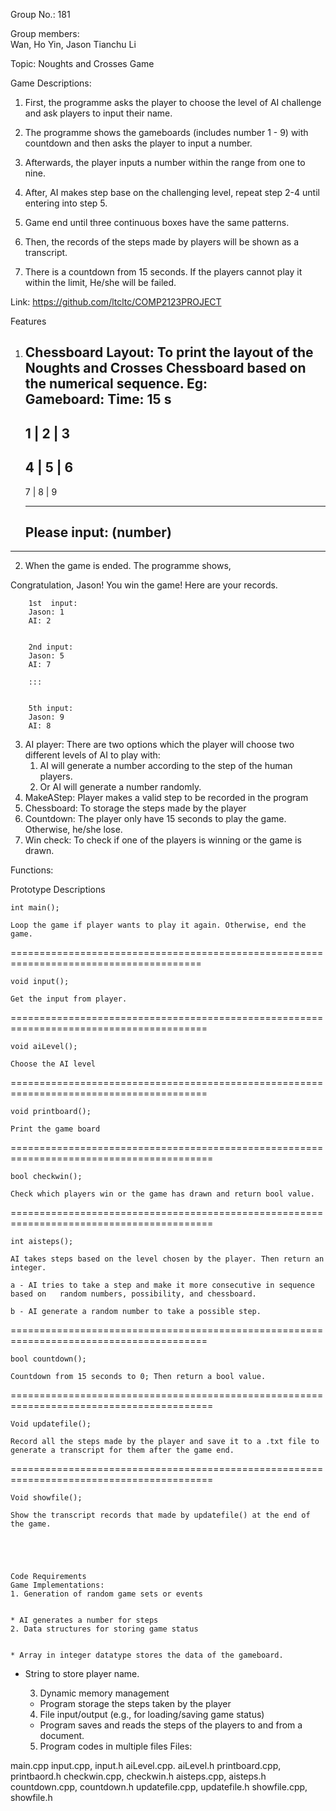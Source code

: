 Group No.: 181

Group members: 	
Wan, Ho Yin, Jason 
Tianchu Li

Topic: Noughts and Crosses Game


Game Descriptions:

1. First, the programme asks the player to choose the level of AI challenge and ask players to input their name.

2. The programme shows the gameboards (includes number 1 - 9) with countdown and then asks the player to input a number.

3. Afterwards, the player inputs a number within the range from one to nine. 

4. After, AI makes step base on the challenging level, repeat step 2-4 until entering into step 5.

5. Game end until three continuous boxes have the same patterns. 

6. Then, the records of the steps made by players will be shown as a transcript. 

7. There is a countdown from 15 seconds. If the players cannot play it within the limit, He/she will be failed. 


Link: https://github.com/ltcltc/COMP2123PROJECT


Features


1. Chessboard Layout: To print the layout of the Noughts and Crosses Chessboard based on the numerical sequence.
Eg:        
	Gameboard:                        Time: 15 s
	---------------------------


	 1 | 2 | 3
	 ----------
	 4 | 5 | 6
	 ----------
	 7 | 8 | 9


	---------------------------        
	Please input: (number)
    ----------------------------
________________




2. When the game is ended. The programme shows,


Congratulation, Jason!  You win the game!
Here are your records.


        1st  input:
        Jason: 1
        AI: 2


        2nd input:
        Jason: 5
        AI: 7
        
        :::


        5th input:
        Jason: 9
        AI: 8






3. AI player: There are two options which the player will choose two different levels of AI to play with:
   1. AI will generate a number according to the step of the human players.
   2. Or AI will generate a number randomly. 
4. MakeAStep: Player makes a valid step to be recorded in the program
5. Chessboard: To storage the steps made by the player
6. Countdown: The player only have 15 seconds to play the game. Otherwise, he/she lose. 
7. Win check: To check if one of the players is winning or the game is drawn.




Functions:


Prototype 
	Descriptions
	
	int main();
	
	Loop the game if player wants to play it again. Otherwise, end the game.

=======================================================================================
	
	void input();
	
	Get the input from player. 
========================================================================================
	
	void aiLevel();
	
	Choose the AI level
========================================================================================
	
	void printboard(); 
	
	Print the game board
=========================================================================================
	
	bool checkwin();
	
	Check which players win or the game has drawn and return bool value.
=========================================================================================
	
	int aisteps();
	
	AI takes steps based on the level chosen by the player. Then return an integer.
	
	a - AI tries to take a step and make it more consecutive in sequence based on 	random numbers, possibility, and chessboard.

	b - AI generate a random number to take a possible step.
========================================================================================

	bool countdown();
	
	Countdown from 15 seconds to 0; Then return a bool value. 
=========================================================================================
	
	Void updatefile();
	
	Record all the steps made by the player and save it to a .txt file to generate a transcript for them after the game end. 
=========================================================================================
	
	Void showfile();
	
	Show the transcript records that made by updatefile() at the end of the game.
	
	

	

	Code Requirements
	Game Implementations:
	1. Generation of random game sets or events


	* AI generates a number for steps
	2. Data structures for storing game status


	* Array in integer datatype stores the data of the gameboard. 
* String to store player name.


	3. Dynamic memory management


	* Program storage the steps taken by the player
	4. File input/output (e.g., for loading/saving game status)
	* Program saves and reads the steps of the players to and from a document.
	5. Program codes in multiple files
	Files:


main.cpp
input.cpp, input.h
aiLevel.cpp. aiLevel.h
printboard.cpp, printbaord.h
checkwin.cpp, checkwin.h
aisteps.cpp, aisteps.h
countdown.cpp, countdown.h
updatefile.cpp, updatefile.h
showfile.cpp, showfile.h
	
